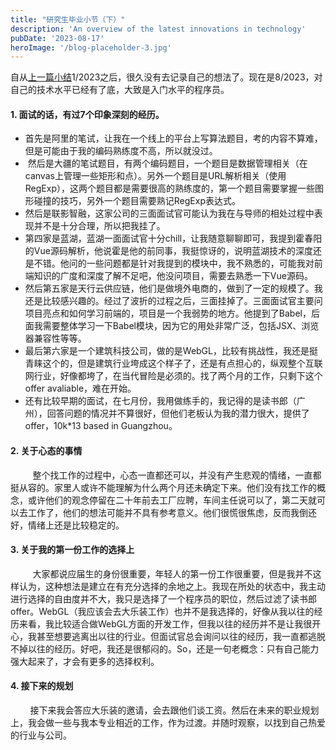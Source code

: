 ```yaml
---
title: "研究生毕业小节（下）"
description: 'An overview of the latest innovations in technology'
pubDate: '2023-08-17'
heroImage: '/blog-placeholder-3.jpg'
---
```


自从[上一篇小结](https://www.blogger.com/blog/post/edit/8052881733861886146/4997262032745898569)1/2023之后，很久没有去记录自己的想法了。现在是8/2023，对自己的技术水平已经有了底，大致是入门水平的程序员。

#### **1\. 面试的话，有过7个印象深刻的经历。**

- 首先是阿里的笔试，让我在一个线上的平台上写算法题目，考的内容不算难，但是可能由于我的编码熟练度不高，所以就没过。
-  然后是大疆的笔试题目，有两个编码题目，一个题目是数据管理相关（在canvas上管理一些矩形和点）。另外一个题目是URL解析相关（使用RegExp），这两个题目都是需要很高的熟练度的，第一个题目需要掌握一些图形碰撞的技巧，另外一个题目需要熟记RegExp表达式。
- 然后是联影智融，这家公司的三面面试官可能认为我在与导师的相处过程中表现并不是十分合理，所以把我挂了。
- 第四家是蓝湖，蓝湖一面面试官十分chill，让我随意聊聊即可，我提到霍春阳的Vue源码解析，他说霍是他的前同事，我挺惊讶的，说明蓝湖技术的深度还是不错。他问的一些问题都是针对我提到的模块中，我不熟悉的，可能我对前端知识的广度和深度了解不足吧，他没问项目，需要去熟悉一下Vue源码。
- 然后第五家是天行云供应链，他们是做境外电商的，做到了一定的规模了。我还是比较感兴趣的。经过了波折的过程之后，三面挂掉了。三面面试官主要问项目亮点和如何学习前端的，项目是一个我弱势的地方。他提到了Babel，后面我需要整体学习一下Babel模块，因为它的用处非常广泛，包括JSX、浏览器兼容性等等。
- 最后第六家是一个建筑科技公司，做的是WebGL，比较有挑战性，我还是挺青睐这个的，但是建筑行业垮成这个样子了，还是有点担心的，纵观整个互联网行业，好像都垮了，在当代冒险是必须的。找了两个月的工作，只剩下这个offer avaliable，难在开始。
- 还有比较早期的面试，在七月份，我用做练手的，我记得的是读书郎（广州），回答问题的情况并不算很好，但他们老板认为我的潜力很大，提供了offer，10k\*13 based in Guangzhou。

#### 2\. 关于心态的事情

         整个找工作的过程中，心态一直都还可以，并没有产生悲观的情绪，一直都挺从容的。家里人或许不能理解为什么两个月还未确定下来。他们没有找工作的概念，或许他们的观念停留在二十年前去工厂应聘，车间主任说可以了，第二天就可以去工作了，他们的想法可能并不具有参考意义。他们很慌很焦虑，反而我倒还好，情绪上还是比较稳定的。

#### 3\. 关于我的第一份工作的选择上

         大家都说应届生的身份很重要，年轻人的第一份工作很重要，但是我并不这样认为，这种想法是建立在有充分选择的余地之上。我现在所处的状态中，我主动进行选择的自由度并不大，我只是选择了一个程序员的职位，然后过滤了读书郎offer。WebGL（我应该会去大乐装工作）也并不是我选择的，好像从我以往的经历来看，我比较适合做WebGL方面的开发工作，但我以往的经历并不是让我很开心，我甚至想要逃离出以往的行业。但面试官总会询问以往的经历，我一直都逃脱不掉以往的经历。好吧，我还是很郁闷的。So，还是一句老概念：只有自己能力强大起来了，才会有更多的选择权利。

#### 4\. 接下来的规划

        接下来我会答应大乐装的邀请，会去跟他们谈工资。然后在未来的职业规划上，我会做一些与我本专业相近的工作，作为过渡。并随时观察，以找到自己热爱的行业与公司。
